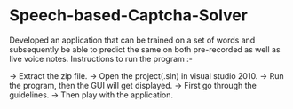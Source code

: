 # Speech-based-Captcha-Solver
Developed an application that can be trained on a set of words and subsequently be able to predict the same on both pre-recorded as well as live voice notes.
Instructions to run the program :- 

-> Extract the zip file.
-> Open the project(.sln) in visual studio 2010.
-> Run the program, then the GUI will get displayed.
-> First go through the guidelines.
-> Then play with the application.

